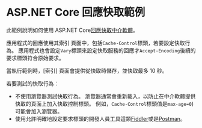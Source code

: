 # <a name="aspnet-core-response-caching-sample"></a>ASP.NET Core 回應快取範例

此範例說明如何使用 ASP.NET Core[回應快取中介軟體](https://docs.microsoft.com/aspnet/core/performance/caching/middleware)。

應用程式的回應使用其索引 頁面中，包括`Cache-Control`標頭，若要設定快取行為。 應用程式也會設定`Vary`標頭來設定快取服務的回應才`Accept-Encoding`後續的要求標頭符合原始要求。

當執行範例時，[索引] 頁面會提供從快取時儲存，並快取最多 10 秒。

若要測試的快取行為：

* 不使用瀏覽器測試快取行為。 瀏覽器通常會重新載入，以防止在中介軟體提供快取的頁面上加入快取控制標頭。 例如，`Cache-Control`標頭值是`max-age=0`) 可能會加入瀏覽器。
* 使用允許明確地設定要求標頭的開發人員工具這類<a href="https://www.telerik.com/fiddler">Fiddler</a>或是<a href="https://www.getpostman.com/">Postman</a>。
